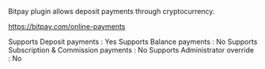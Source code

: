 Bitpay plugin allows deposit payments through cryptocurrency.

https://bitpay.com/online-payments


Supports Deposit payments : Yes
Supports Balance payments : No
Supports Subscription & Commission payments : No
Supports Administrator override : No
